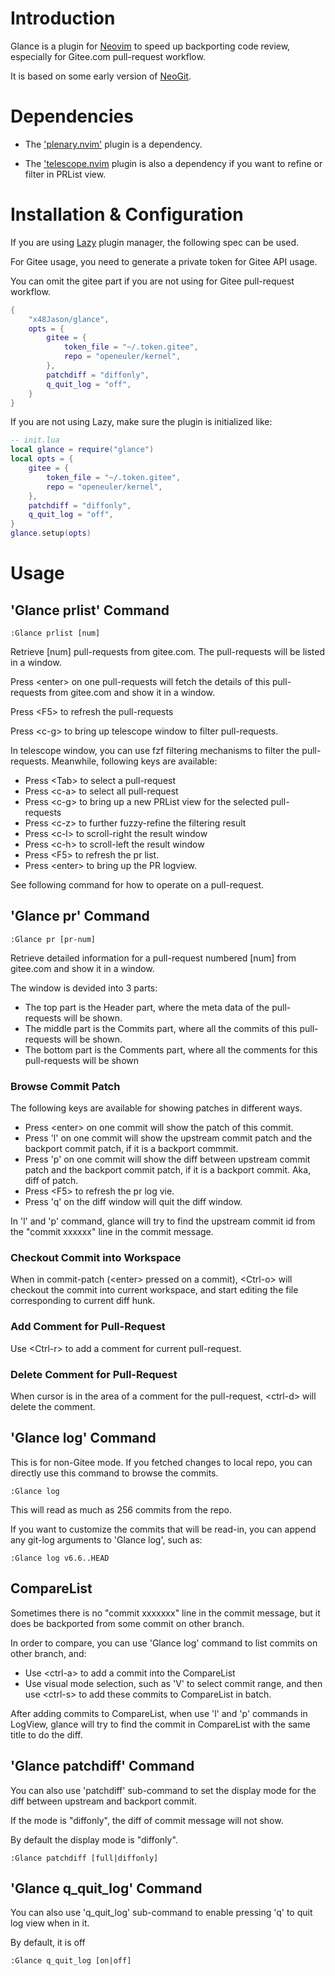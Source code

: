 # Introduction

Glance is a plugin for [Neovim](https://neovim.io) to speed up backporting code review, especially for Gitee.com pull-request workflow.

It is based on some early version of [NeoGit](https://github.com/NeogitOrg/neogit).

# Dependencies

- The ['plenary.nvim'](https://github.com/nvim-lua/plenary.nvim) plugin is a dependency.

- The ['telescope.nvim](https://github.com/nvim-telescope/telescope.nvim) plugin is also a dependency if you want to refine or filter in PRList view.

# Installation & Configuration

If you are using [Lazy](https://github.com/folke/lazy.nvim) plugin manager, the following spec can be used.

For Gitee usage, you need to generate a private token for Gitee API usage. 

You can omit the gitee part if you are not using for Gitee pull-request workflow.

```lua
{
    "x48Jason/glance",
    opts = {
        gitee = {
            token_file = "~/.token.gitee",
            repo = "openeuler/kernel",
        },
        patchdiff = "diffonly",
        q_quit_log = "off",
    }
}
```

If you are not using Lazy, make sure the plugin is initialized like:

```lua
-- init.lua
local glance = require("glance")
local opts = {
    gitee = {
        token_file = "~/.token.gitee",
        repo = "openeuler/kernel",
    },
    patchdiff = "diffonly",
    q_quit_log = "off",
}
glance.setup(opts)
```

# Usage

## 'Glance prlist' Command

```vim
:Glance prlist [num]
```

Retrieve [num] pull-requests from gitee.com. The pull-requests will be listed in a window.

Press \<enter\> on one pull-requests will fetch the details of this pull-requests from gitee.com and show it in a window.

Press \<F5\> to refresh the pull-requests

Press \<c-g\> to bring up telescope window to filter pull-requests.

In telescope window, you can use fzf filtering mechanisms to filter the pull-requests. Meanwhile, following keys are available:

- Press \<Tab\> to select a pull-request
- Press \<c-a\> to select all pull-request
- Press \<c-g\> to bring up a new PRList view for the selected pull-requests
- Press \<c-z\> to further fuzzy-refine the filtering result
- Press \<c-l\> to scroll-right the result window
- Press \<c-h\> to scroll-left the result window
- Press \<F5\> to refresh the pr list.
- Press \<enter\> to bring up the PR logview.

See following command for how to operate on a pull-request.

## 'Glance pr' Command

```vim
:Glance pr [pr-num]
```

Retrieve detailed information for a pull-request numbered [num] from gitee.com and show it in a window.

The window is devided into 3 parts:
- The top part is the Header part, where the meta data of the pull-requests will be shown.
- The middle part is the Commits part, where all the commits of this pull-requests will be shown.
- The bottom part is the Comments part, where all the comments for this pull-requests will be shown

### Browse Commit Patch

The following keys are available for showing patches in different ways.

- Press \<enter\> on one commit will show the patch of this commit.
- Press 'l' on one commit will show the upstream commit patch and the backport commit patch, if it is a backport commmit.
- Press 'p' on one commit will show the diff between upstream commit patch and the backport commit patch, if it is a backport commit. Aka, diff of patch.
- Press \<F5\> to refresh the pr log vie.
- Press 'q' on the diff window will quit the diff window.

In 'l' and 'p' command, glance will try to find the upstream commit id from the "commit xxxxxx" line in the commit message.

### Checkout Commit into Workspace

When in commit-patch (\<enter\> pressed on a commit), \<Ctrl-o\> will checkout the commit into current workspace, and start editing the file corresponding to current diff hunk.

### Add Comment for Pull-Request

Use \<Ctrl-r\> to add a comment for current pull-request.

### Delete Comment for Pull-Request

When cursor is in the area of a comment for the pull-request, \<ctrl-d\> will delete the comment.

## 'Glance log' Command

This is for non-Gitee mode. If you fetched changes to local repo, you can directly use this command to browse the commits.

```vim
:Glance log
```
This will read as much as 256 commits from the repo.

If you want to customize the commits that will be read-in, you can append any git-log arguments to 'Glance log', such as:

```vim
:Glance log v6.6..HEAD
```

## CompareList

Sometimes there is no "commit xxxxxxx" line in the commit message, but it does be backported from some commit on other branch.

In order to compare, you can use 'Glance log' command to list commits on other branch, and:
- Use \<ctrl-a\> to add a commit into the CompareList
- Use visual mode selection, such as 'V' to select commit range, and then use \<ctrl-s\> to add these commits to CompareList in batch.

After adding commits to CompareList, when use 'l' and 'p' commands in LogView, glance will try to find the commit in CompareList with the same title to do the diff.

## 'Glance patchdiff' Command

You can also use 'patchdiff' sub-command to set the display mode for the diff between upstream and backport commit.

If the mode is "diffonly", the diff of commit message will not show.

By default the display mode is "diffonly".

```vim
:Glance patchdiff [full|diffonly]
```

## 'Glance q_quit_log' Command

You can also use 'q_quit_log' sub-command to enable pressing 'q' to quit log view when in it.

By default, it is off

```vim
:Glance q_quit_log [on|off]
```
